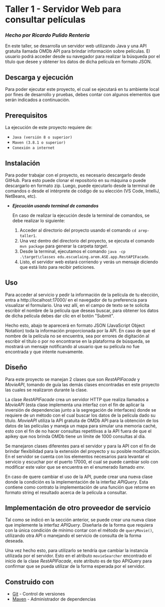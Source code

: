 # **Taller 1 - Servidor Web para consultar películas**
### *Hecho por Ricardo Pulido Renteria*

En este taller, se desarrolla un servidor web utilizando Java y una API gratuita llamada OMDb API para brindar información sobre películas.
El usuario podrá acceder desde su navegador para realizar la búsqueda por el título que desee y obtener los datos de dicha película en formato JSON.

## **Descarga y ejecución**

Para poder ejecutar este proyecto, el cual se ejecutará en tu ambiente local por fines de desarrollo y pruebas, debes contar con algunos elementos que serán indicados a continuación.


## **Prerequisitos**

La ejecución de este proyecto requiere de:
- `Java (versión 8 o superior)`
- `Maven (3.8.1 o superior)`
- `Conexión a internet`


## **Instalación**

Para poder trabajar con el proyecto, es necesario descargarlo desde GitHub. Para esto puede clonar el repositorio en su máquina o puede descargarlo en formato zip. Luego, puede ejecutarlo desde la terminal de comandos o desde el intérprete de código de su elección (VS Code, IntelliJ, NetBeans, etc).


- **_Ejecución usando terminal de comandos_**
  
  En caso de realizar la ejecución desde la terminal de comandos, se debe realizar lo siguiente:
  1. Acceder al directorio del proyecto usando el comando `cd arep-taller1`.
  2. Una vez dentro del directorio del proyecto, se ejecuta el comando `mvn package` para generar la carpeta _target_.
  3. Desde la terminal, ejecutamos el comando `java -cp .\target\classes edu.escuelaing.arem.ASE.app.RestAPIFacade`.
  4. Listo, el servidor web estará corriendo y verás un mensaje diciendo que está listo para recibir peticiones.


## **Uso**

Para acceder al servicio y pedir la información de la película de tu elección, entra a http://localhost:17000/ en el navegador de tu preferencia para visualizar el formulario. Una vez allí, en el campo de texto se te solicita escribir el nombre de la película que deseas buscar, para obtener los datos de dicha película debes dar clic en el botón "Submit".

Hecho esto, abajo te aparecerá en formato JSON (JavaScript Object Notation) toda la información proporcionada por la API. En caso de que el nombre de la película no se encuentra, sea por errores de digitación al escribir el título o por no encontrarse en la plataforma de búsqueda, se mostrará un mensaje notificando al usuario que su película no fue encontrada y que intente nuevamente.

## **Diseño**

Para este proyecto se manejan 2 clases que son _RestAPIFacade_ y _MovieAPI_, tomando de guía las demás clases encontradas en este proyecto las cuales se realizaron durante la clase.

La clase _RestAPIFacade_ crea un servidor HTTP que realiza llamados a _MovieAPI_ (esta clase implementa una interfaz con el fin de aplicar la inversión de dependencias junto a la segregación de interfaces) donde se requiere de un método con el cual buscar los datos de la película dado su título. _MovieAPI_ utiliza la API gratuita de OMDb API para la obtención de los datos de las películas y maneja un mapa para simular una memoria caché, esto con el fin de no hacer consultas repetitivas a la API fuera de que el apikey que nos brinda OMDb tiene un límite de 1000 consultas al día.

Se manejaron clases diferentes para el servidor y para la API con el fin de brindar flexibilidad para la extensión del proyecto y su posible modificación. En el servidor se cuenta con los elementos necesarios para levantar el servicio y escuchar por el puerto 17000, el cual se puede cambiar solo con modificar este valor que se encuentra en el enumerado llamado _env_.

En caso de quere cambiar el uso de la API, puede crear una nueva clase donde la condición es la implementación de la interfaz _APIQuery_. Esta contiene como contrato la implementación de una función que retorne en formato string el resultado acerca de la película a consultar.

## **Implementación de otro proveedor de servicio**

Tal como se indicó en la sección anterior, se puede crear una nueva clase que implemente la interfaz _APIQuery_. Diseñarla de la forma que requiera con la única condición de mínimo contar con el método de `queryMovie()`, utilizando otra API o manejando el servicio de consulta de la forma deseada.

Una vez hecho esto, para utilizarlo se tendría que cambiar la instancia utilizada por el servidor. Esto en el atributo `movieSearcher` encontrado el inicio de la clase _RestAPIFacade_, este atributo es de tipo APIQuery para confirmar que se pueda utilizar de la forma esperada por el servidor.

## **Construido con**
  - [Git](https://git-scm.com) - Control de versiones
  - [Maven](https://maven.apache.org) - Administrador de dependencias